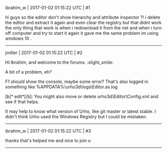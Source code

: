 ibrahim_w | 2017-01-02 01:15:22 UTC | #1

hi guys so the editor don't show hierarchy and attribute inspector  ?! i delete the editor and extract it again and even clear the registry  but that didnt work the only thing that work is when i redownload it from the net and when i turn off computer and try to start it again it gave me the same problem 
im using windows 10 .

-------------------------

jmiller | 2017-01-02 01:15:22 UTC | #2

Hi Ibrahim, and welcome to the forums. :slight_smile:

A bit of a problem, eh?

F1 should show the console, maybe some error? That's also logged in something like %APPDATA%\urho3d\logs\Editor.as.log

[b]* edit*[/b]: You might also move or delete urho3d\Editor\Config.xml and see if that helps.

It may help to know what version of Urho, like git master or latest stable. I didn't think Urho used the Windows Registry but I could be mistaken.

-------------------------

ibrahim_w | 2017-01-02 01:15:22 UTC | #3

thanks that's helped me  and nice to join u

-------------------------

